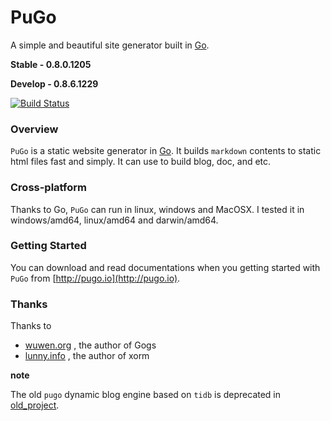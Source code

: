 # PuGo

A simple and beautiful site generator built in [Go](http://golang.org).

**Stable  - 0.8.0.1205**

**Develop - 0.8.6.1229**

[![Build Status](https://travis-ci.org/go-xiaohei/pugo.svg?branch=master)](https://travis-ci.org/go-xiaohei/pugo)

### Overview

`PuGo` is a static website generator in [Go](http://golang.org). It builds `markdown` contents to static html files fast and simply. It can use to build blog, doc, and etc.

### Cross-platform

Thanks to Go, `PuGo` can run in linux, windows and MacOSX. I tested it in windows/amd64, linux/amd64 and darwin/amd64.


### Getting Started

You can download and read documentations when you getting started with `PuGo` from [http://pugo.io](http://pugo.io).


### Thanks

Thanks to

- [wuwen.org](http://wuwen.org) , the author of Gogs
- [lunny.info](http://lunny.info) , the author of xorm

**note**

The old `pugo` dynamic blog engine based on `tidb` is deprecated in [old_project](https://github.com/go-xiaohei/pugo/tree/old_project).
